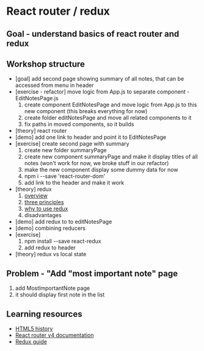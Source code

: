 # React router / redux

## Goal - understand basics of react router and redux

## Workshop structure

* [goal] add second page showing summary of all notes, that can be accessed from menu in header
* [exercise - refactor] move logic from App.js to separate component - EditNotesPage.js
    1. create component EditNotesPage and move logic from App.js to this new component (this breaks everything for now)
    1. create folder editNotesPage and move all related components to it
    1. fix paths in moved components, so it builds
* [theory] react router
* [demo] add one link to header and point it to EditNotesPage
* [exercise] create second page with summary
    1. create new folder summaryPage
    1. create new component summaryPage and make it display titles of all notes (won't work for now, we broke stuff in our refactor)
    1. make the new component display some dummy data for now
    1. npm i --save 'react-router-dom'
    1. add link to the header and make it work
* [theory] redux
    1. [overview](https://i.stack.imgur.com/LNQwH.png)
    1. [three principles](https://redux.js.org/docs/introduction/ThreePrinciples.html)
    1. [why to use redux](https://cdn.css-tricks.com/wp-content/uploads/2016/03/redux-article-3-03.svg)
    1. disadvantages
* [demo] add redux to to editNotesPage
* [demo] combining reducers
* [exercise]
    1. npm install --save react-redux
    1. add redux to header
* [theory] redux vs local state

## Problem - "Add "most important note" page

1. add MostImportantNote page
2. it should display first note in the list

## Learning resources

* [HTML5 history](https://developer.mozilla.org/en-US/docs/Web/API/History)
* [React router v4 documentation](https://reacttraining.com/react-router/web/guides/philosophy)
* [Redux guide](https://redux.js.org/docs/introduction/)